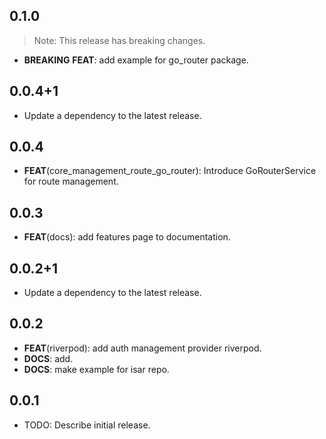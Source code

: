 ## 0.1.0

> Note: This release has breaking changes.

 - **BREAKING** **FEAT**: add example for go_router package.

## 0.0.4+1

 - Update a dependency to the latest release.

## 0.0.4

 - **FEAT**(core_management_route_go_router): Introduce GoRouterService for route management.

## 0.0.3

 - **FEAT**(docs): add features page to documentation.

## 0.0.2+1

 - Update a dependency to the latest release.

## 0.0.2

 - **FEAT**(riverpod): add auth management provider riverpod.
 - **DOCS**: add.
 - **DOCS**: make example for isar repo.

## 0.0.1

* TODO: Describe initial release.
